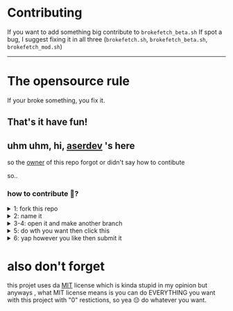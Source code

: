 # Contributing
If you want to add something big contribute to `brokefetch_beta.sh`
If spot a bug, I suggest fixing it in all three (`brokefetch.sh`, `brokefetch_beta.sh`, `brokefetch_mod.sh`)

---

# The opensource rule
If your broke something, you fix it.

## That's it have fun!

## uhm uhm, hi, [aserdev](https://github.com/aserdevyt) 's here

so the [owner](https://github.com/Szerwigi1410) of this repo forgot or didn't say how to contibute

so..

### how to contribute 🥞?



<details>
<summary>1: fork this repo</summary>

<img width="579" height="119" alt="step1" src="https://github.com/user-attachments/assets/06a8f28e-a7c7-4a0c-a46b-96b9f14ab209" />

</details>

<details>
<summary>2: name it</summary>

<img width="917" height="559" alt="step2" src="https://github.com/user-attachments/assets/24705939-cd14-4c62-a831-9b8c2d598e51" />

</details>

<details>
<summary>3-4: open it and make another branch</summary>

<img width="409" height="148" alt="step3" src="https://github.com/user-attachments/assets/340cfd6a-19c4-4a94-8ab3-c665413d20b2" />

<br><br>

<img width="330" height="269" alt="step3b" src="https://github.com/user-attachments/assets/f104fd4c-5221-417a-9eda-79d93af72a14" />

<br><br>

<img width="1319" height="297" alt="step4" src="https://github.com/user-attachments/assets/98dc4f33-fb3c-4d88-a579-46d5b13602db" />

</details>

<details>
<summary>5: do wth you want then click this</summary>

<img width="928" height="153" alt="step5" src="https://github.com/user-attachments/assets/90079744-2382-43d7-890d-a680719bbf49" />

</details>

<details>
<summary>6: yap however you like then submit it</summary>

<img width="927" height="532" alt="step6" src="https://github.com/user-attachments/assets/b4e8cf5b-8a2e-446f-9742-196833827d36" />

</details>

# also don't forget
this projet uses da [MIT](https://github.com/aserdevyt/brokefetch/blob/moded/LICENSE) license which is kinda stupid in my opinion 
but anyways , what MIT license means is you can do EVERYTHING you want with this project with "0" restictions, so yea 😔 do whatever you want.
